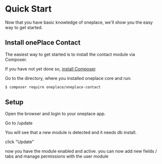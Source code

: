 # Quick Start

Now that you have basic knowledge of oneplace, we'll show you the easy way to get started.

## Install onePlace Contact

The easiest way to get started is to install the contact module via
Composer.

If you have not yet done so, [install Composer](https://getcomposer.org/doc/00-intro.md#installation-linux-unix-osx).

Go to the directory, where you installed oneplace core and run:

```bash
$ composer require oneplace/oneplace-contact
```

## Setup
Open the browser and login to your oneplace app.

Go to /update

You will see that a new module is detected and it needs db install.

click "Update"

now you have the module enabled and active. you can now add new fields / tabs
and manage permissions with the user module